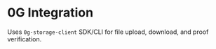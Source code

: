# 0G Integration
Uses `0g-storage-client` SDK/CLI for file upload, download, and proof verification.
